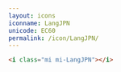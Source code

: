 ```yaml
---
layout: icons
iconname: LangJPN
unicode: EC60
permalink: /icon/LangJPN/
---
```


``` html
<i class="mi mi-LangJPN"></i>
```
